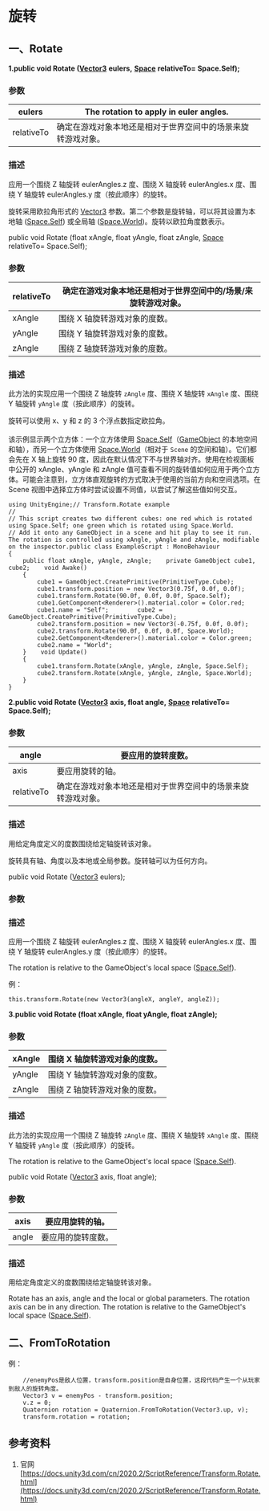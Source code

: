 # 旋转

## 一、Rotate

**1.public void Rotate (**[**Vector3**](https://docs.unity3d.com/cn/2020.2/ScriptReference/Vector3.html) **eulers,** [**Space**](https://docs.unity3d.com/cn/2020.2/ScriptReference/Space.html) **relativeTo= Space.Self);**

### 参数

| eulers     | The rotation to apply in euler angles. |
| ---------- | -------------------------------------- |
| relativeTo | 确定在游戏对象本地还是相对于世界空间中的场景来旋转游戏对象。         |

### 描述

应用一个围绕 Z 轴旋转 eulerAngles.z 度、围绕 X 轴旋转 eulerAngles.x 度、围绕 Y 轴旋转 eulerAngles.y 度（按此顺序）的旋转。

旋转采用欧拉角形式的 [Vector3](https://docs.unity3d.com/cn/2020.2/ScriptReference/Vector3.html) 参数。第二个参数是旋转轴，可以将其设置为本地轴 ([Space.Self](https://docs.unity3d.com/cn/2020.2/ScriptReference/Space.Self.html)) 或全局轴 ([Space.World](https://docs.unity3d.com/cn/2020.2/ScriptReference/Space.World.html))。旋转以欧拉角度数表示。



public void Rotate (float xAngle, float yAngle, float zAngle, [Space](https://docs.unity3d.com/cn/2020.2/ScriptReference/Space.html) relativeTo= Space.Self);

### 参数

| relativeTo | 确定在游戏对象本地还是相对于世界空间中的/场景/来旋转游戏对象。 |
| ---------- | -------------------------------- |
| xAngle     | 围绕 X 轴旋转游戏对象的度数。                 |
| yAngle     | 围绕 Y 轴旋转游戏对象的度数。                 |
| zAngle     | 围绕 Z 轴旋转游戏对象的度数。                 |

### 描述

此方法的实现应用一个围绕 Z 轴旋转 `zAngle` 度、围绕 X 轴旋转 `xAngle` 度、围绕 Y 轴旋转 `yAngle` 度（按此顺序）的旋转。

旋转可以使用 x、y 和 z 的 3 个浮点数指定欧拉角。\
\
该示例显示两个立方体：一个立方体使用 [Space.Self](https://docs.unity3d.com/cn/2020.2/ScriptReference/Space.Self.html)（[GameObject](https://docs.unity3d.com/cn/2020.2/ScriptReference/GameObject.html) 的本地空间和轴），而另一个立方体使用 [Space.World](https://docs.unity3d.com/cn/2020.2/ScriptReference/Space.World.html)（相对于 `Scene` 的空间和轴）。它们都会先在 X 轴上旋转 90 度，因此在默认情况下不与世界轴对齐。使用在检视面板中公开的 xAngle、yAngle 和 zAngle 值可查看不同的旋转值如何应用于两个立方体。可能会注意到，立方体直观旋转的方式取决于使用的当前方向和空间选项。在 Scene 视图中选择立方体时尝试设置不同值，以尝试了解这些值如何交互。

```
using UnityEngine;// Transform.Rotate example
//
// This script creates two different cubes: one red which is rotated using Space.Self; one green which is rotated using Space.World.
// Add it onto any GameObject in a scene and hit play to see it run. The rotation is controlled using xAngle, yAngle and zAngle, modifiable on the inspector.public class ExampleScript : MonoBehaviour
{
    public float xAngle, yAngle, zAngle;    private GameObject cube1, cube2;    void Awake()
    {
        cube1 = GameObject.CreatePrimitive(PrimitiveType.Cube);
        cube1.transform.position = new Vector3(0.75f, 0.0f, 0.0f);
        cube1.transform.Rotate(90.0f, 0.0f, 0.0f, Space.Self);
        cube1.GetComponent<Renderer>().material.color = Color.red;
        cube1.name = "Self";        cube2 = GameObject.CreatePrimitive(PrimitiveType.Cube);
        cube2.transform.position = new Vector3(-0.75f, 0.0f, 0.0f);
        cube2.transform.Rotate(90.0f, 0.0f, 0.0f, Space.World);
        cube2.GetComponent<Renderer>().material.color = Color.green;
        cube2.name = "World";
    }    void Update()
    {
        cube1.transform.Rotate(xAngle, yAngle, zAngle, Space.Self);
        cube2.transform.Rotate(xAngle, yAngle, zAngle, Space.World);
    }
}
```



**2.public void Rotate (**[**Vector3**](https://docs.unity3d.com/cn/2020.2/ScriptReference/Vector3.html) **axis, float angle,** [**Space**](https://docs.unity3d.com/cn/2020.2/ScriptReference/Space.html) **relativeTo= Space.Self);**

### 参数

| angle      | 要应用的旋转度数。                      |
| ---------- | ------------------------------ |
| axis       | 要应用旋转的轴。                       |
| relativeTo | 确定在游戏对象本地还是相对于世界空间中的场景来旋转游戏对象。 |

### 描述

用给定角度定义的度数围绕给定轴旋转该对象。

旋转具有轴、角度以及本地或全局参数。旋转轴可以为任何方向。



public void Rotate ([Vector3](https://docs.unity3d.com/cn/2020.2/ScriptReference/Vector3.html) eulers);

### 参数

### 描述

应用一个围绕 Z 轴旋转 eulerAngles.z 度、围绕 X 轴旋转 eulerAngles.x 度、围绕 Y 轴旋转 eulerAngles.y 度（按此顺序）的旋转。

The rotation is relative to the GameObject's local space ([Space.Self](https://docs.unity3d.com/cn/2020.2/ScriptReference/Space.Self.html)).



例：

```
this.transform.Rotate(new Vector3(angleX, angleY, angleZ));
```



**3.public void Rotate (float xAngle, float yAngle, float zAngle);**

### 参数

| xAngle | 围绕 X 轴旋转游戏对象的度数。 |
| ------ | ---------------- |
| yAngle | 围绕 Y 轴旋转游戏对象的度数。 |
| zAngle | 围绕 Z 轴旋转游戏对象的度数。 |

### 描述

此方法的实现应用一个围绕 Z 轴旋转 `zAngle` 度、围绕 X 轴旋转 `xAngle` 度、围绕 Y 轴旋转 `yAngle` 度（按此顺序）的旋转。

The rotation is relative to the GameObject's local space ([Space.Self](https://docs.unity3d.com/cn/2020.2/ScriptReference/Space.Self.html)).



public void Rotate ([Vector3](https://docs.unity3d.com/cn/2020.2/ScriptReference/Vector3.html) axis, float angle);

### 参数

| axis  | 要应用旋转的轴。  |
| ----- | --------- |
| angle | 要应用的旋转度数。 |

### 描述

用给定角度定义的度数围绕给定轴旋转该对象。

Rotate has an axis, angle and the local or global parameters. The rotation axis can be in any direction. The rotation is relative to the GameObject's local space ([Space.Self](https://docs.unity3d.com/cn/2020.2/ScriptReference/Space.Self.html)).

## 二、FromToRotation

例：

```
    //enemyPos是敌人位置，transform.position是自身位置，这段代码产生一个从玩家到敌人的旋转角度。
    Vector3 v = enemyPos - transform.position;
    v.z = 0;
    Quaternion rotation = Quaternion.FromToRotation(Vector3.up, v);
    transform.rotation = rotation;
```

## 参考资料

1. 官网 [https://docs.unity3d.com/cn/2020.2/ScriptReference/Transform.Rotate.html](https://docs.unity3d.com/cn/2020.2/ScriptReference/Transform.Rotate.html)
